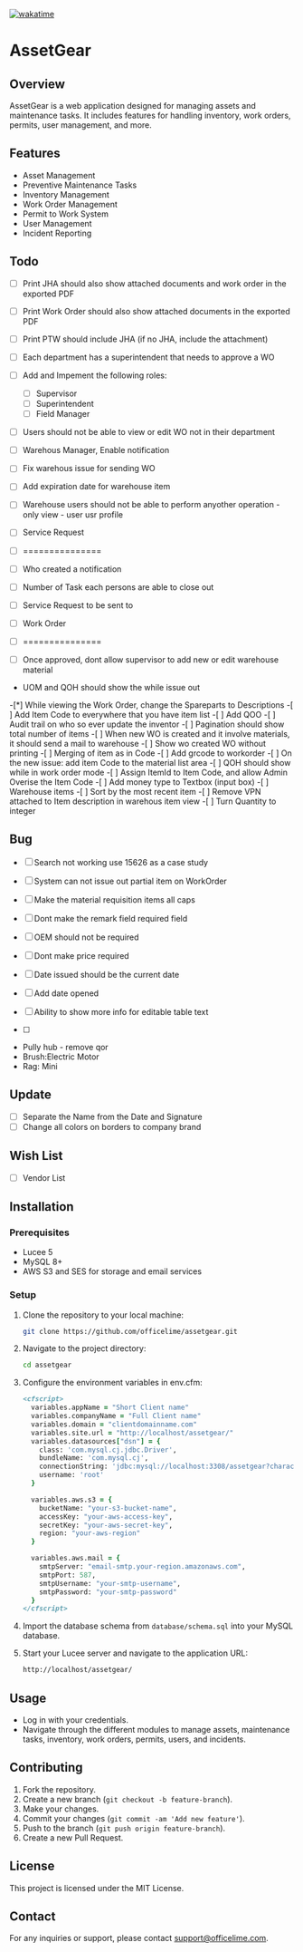 [![wakatime](https://wakatime.com/badge/user/c78c31fe-9c97-4b21-b865-91bc182f2d42.svg)](https://wakatime.com/@c78c31fe-9c97-4b21-b865-91bc182f2d42)

# AssetGear

## Overview

AssetGear is a web application designed for managing assets and maintenance tasks. It includes features for handling inventory, work orders, permits, user management, and more.

## Features

- Asset Management
- Preventive Maintenance Tasks
- Inventory Management
- Work Order Management
- Permit to Work System
- User Management
- Incident Reporting

## Todo

- [ ] Print JHA should also show attached documents and work order in the exported PDF
- [ ] Print Work Order should also show attached documents in the exported PDF
- [ ] Print PTW should include JHA (if no JHA, include the attachment)
- [ ] Each department has a superintendent that needs to approve a WO
- [ ] Add and Impement the following roles:
  - [ ] Supervisor
  - [ ] Superintendent
  - [ ] Field Manager
- [ ] Users should not be able to view or edit WO not in their department
- [ ] Warehous Manager, Enable notification
- [ ] Fix warehous issue for sending WO
- [ ] Add expiration date for warehouse item
- [ ] Warehouse users should not be able to perform anyother operation - only view - user usr profile

- [ ] Service Request
- [ ] ===============
- [ ] Who created a notification
- [ ] Number of Task each persons are able to close out
- [ ] Service Request to be sent to

- [ ] Work Order
- [ ] ===============
- [ ] Once approved, dont allow supervisor to add new or edit warehouse material

- UOM and QOH should show the while issue out

-[*] While viewing the Work Order, change the Spareparts to Descriptions -[ ] Add Item Code to everywhere that you have item list -[ ] Add QOO -[ ] Audit trail on who so ever update the inventor -[ ] Pagination should show total number of items -[ ] When new WO is created and it involve materials, it should send a mail to warehouse -[ ] Show wo created WO without printing -[ ] Merging of item as in Code -[ ] Add grcode to workorder -[ ] On the new issue: add item Code to the material list area -[ ] QOH should show while in work order mode -[ ] Assign ItemId to Item Code, and allow Admin Overise the Item Code -[ ] Add money type to Textbox (input box) -[ ] Warehouse items -[ ] Sort by the most recent item -[ ] Remove VPN attached to Item description in warehous item view -[ ] Turn Quantity to integer

## Bug

- [ ] Search not working use 15626 as a case study
- [ ] System can not issue out partial item on WorkOrder
- [ ] Make the material requisition items all caps
- [ ] Dont make the remark field required field
- [ ] OEM should not be required
- [ ] Dont make price required
- [ ] Date issued should be the current date
- [ ] Add date opened

- [ ] Ability to show more info for editable table text
- [ ]

- Pully hub - remove qor
- Brush:Electric Motor
- Rag: Mini

## Update

- [ ] Separate the Name from the Date and Signature
- [ ] Change all colors on borders to company brand

## Wish List

-[ ] Vendor List

## Installation

### Prerequisites

- Lucee 5
- MySQL 8+
- AWS S3 and SES for storage and email services

### Setup

1. Clone the repository to your local machine:

   ```sh
   git clone https://github.com/officelime/assetgear.git
   ```

2. Navigate to the project directory:

   ```sh
   cd assetgear
   ```

3. Configure the environment variables in env.cfm:

   ```cfml
   <cfscript>
     variables.appName = "Short Client name"
     variables.companyName = "Full Client name"
     variables.domain = "clientdomainname.com"
     variables.site.url = "http://localhost/assetgear/"
     variables.datasources["dsn"] = {
       class: 'com.mysql.cj.jdbc.Driver',
       bundleName: 'com.mysql.cj',
       connectionString: 'jdbc:mysql://localhost:3308/assetgear?characterEncoding=UTF-8&verifyServerCertificate=false&serverTimezone=Etc/UTC&autoReconnect=true&useSSL=false&maxReconnects=3',
       username: 'root'
     }

     variables.aws.s3 = {
       bucketName: "your-s3-bucket-name",
       accessKey: "your-aws-access-key",
       secretKey: "your-aws-secret-key",
       region: "your-aws-region"
     }

     variables.aws.mail = {
       smtpServer: "email-smtp.your-region.amazonaws.com",
       smtpPort: 587,
       smtpUsername: "your-smtp-username",
       smtpPassword: "your-smtp-password"
     }
   </cfscript>
   ```

4. Import the database schema from `database/schema.sql` into your MySQL database.

5. Start your Lucee server and navigate to the application URL:
   ```sh
   http://localhost/assetgear/
   ```

## Usage

- Log in with your credentials.
- Navigate through the different modules to manage assets, maintenance tasks, inventory, work orders, permits, users, and incidents.

## Contributing

1. Fork the repository.
2. Create a new branch (`git checkout -b feature-branch`).
3. Make your changes.
4. Commit your changes (`git commit -am 'Add new feature'`).
5. Push to the branch (`git push origin feature-branch`).
6. Create a new Pull Request.

## License

This project is licensed under the MIT License.

## Contact

For any inquiries or support, please contact [support@officelime.com](mailto:support@officelime.com).
